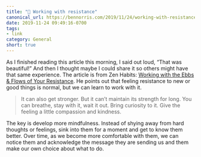 ```yaml
---
title: "🔗 Working with resistance"
canonical_url: https://bennorris.com/2019/11/24/working-with-resistance
date: 2019-11-24 09:49:16-0700
tags:
- link
category: General
short: true
---
```


As I finished reading this article this morning, I said out loud, “That was beautiful!” And then I thought maybe I could share it so others might have that same experience. The article is from Zen Habits: [Working with the Ebbs & Flows of Your Resistance](https://zenhabits.net/resistances/). He points out that feeling resistance to new or good things is normal, but we can learn to work with it.

> It can also get stronger. But it can’t maintain its strength for long. You can breathe, stay with it, wait it out. Bring curiosity to it. Give the feeling a little compassion and kindness.

The key is develop more mindfulness. Instead of shying away from hard thoughts or feelings, sink into them for a moment and get to know them better. Over time, as we become more comfortable with them, we can notice them and acknowledge the message they are sending us and them make our own choice about what to do.